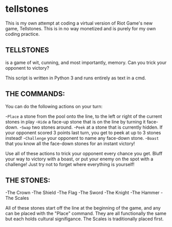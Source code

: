 # tellstones
This is my own attempt at coding a virtual version of Riot Game's new game, Tellstones. This is in no way monetized and is purely for my own coding practice.

## TELLSTONES 
is a game of wit, cunning, and most importantly, memory. Can you trick your opponent to victory?

This script is written in Python 3 and runs entirely as text in a cmd.


## THE COMMANDS:
You can do the following actions on your turn:

-`Place` a stone from the pool onto the line, to the left or right of the current stones in play
-`Hide` a face-up stone that is on the line by turning it face-down.
-`Swap` two stones around.
-`Peek` at a stone that is currently hidden. If your opponent scored 3 points last turn, you get to peek at up to 3 stones instead!
-`Challenge` your opponent to name any face-down stone.
-`Boast` that you know all the face-down stones for an instant victory!


Use all of these actions to trick your opponent every chance you get. Bluff your way to victory with a boast, or put your enemy on the spot with a challenge! Just try not to forget where everything is yourself!


## THE STONES:
-The Crown
-The Shield
-The Flag
-The Sword
-The Knight
-The Hammer
-The Scales

All of these stones start off the line at the beginning of the game, and any can be placed with the "Place" command. They are all functionally the same but each holds cultural signifigance. The Scales is traditionally placed first.

